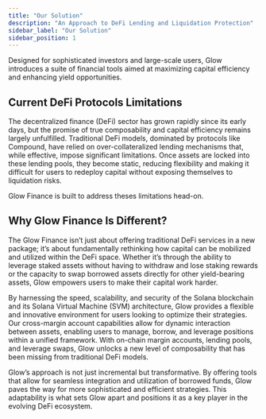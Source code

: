 ```yaml
---
title: "Our Solution"
description: "An Approach to DeFi Lending and Liquidation Protection"
sidebar_label: "Our Solution"
sidebar_position: 1
---
```


Designed for sophisticated investors and large-scale users, Glow introduces a suite of financial tools aimed at maximizing capital efficiency and enhancing yield opportunities.

## Current DeFi Protocols Limitations

The decentralized finance (DeFi) sector has grown rapidly since its early days, but the promise of true composability and capital efficiency remains largely unfulfilled. Traditional DeFi models, dominated by protocols like Compound, have relied on over-collateralized lending mechanisms that, while effective, impose significant limitations. Once assets are locked into these lending pools, they become static, reducing flexibility and making it difficult for users to redeploy capital without exposing themselves to liquidation risks.

Glow Finance is built to address theses limitations head-on.

## Why Glow Finance Is Different?

The Glow Finance isn’t just about offering traditional DeFi services in a new package; it’s about fundamentally rethinking how capital can be mobilized and utilized within the DeFi space. Whether it’s through the ability to leverage staked assets without having to withdraw and lose staking rewards or the capacity to swap borrowed assets directly for other yield-bearing assets, Glow empowers users to make their capital work harder.

By harnessing the speed, scalability, and security of the Solana blockchain and its Solana Virtual Machine (SVM) architecture, Glow provides a flexible and innovative environment for users looking to optimize their strategies. Our cross-margin account capabilities allow for dynamic interaction between assets, enabling users to manage, borrow, and leverage positions within a unified framework. With on-chain margin accounts, lending pools, and leverage swaps, Glow unlocks a new level of composability that has been missing from traditional DeFi models.

Glow’s approach is not just incremental but transformative. By offering tools that allow for seamless integration and utilization of borrowed funds, Glow paves the way for more sophisticated and efficient strategies. This adaptability is what sets Glow apart and positions it as a key player in the evolving DeFi ecosystem.
